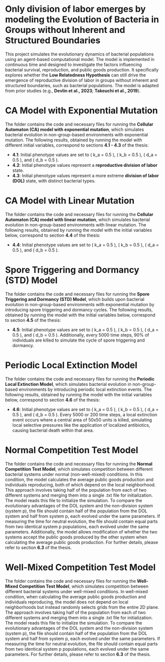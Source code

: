 # **Only division of labor emerges by modeling the Evolution of Bacteria in Groups without Inherent and Structured Boundaries**

This project simulates the evolutionary dynamics of bacterial populations using an agent-based computational model. The model is implemented in continuous time and designed to investigate the factors influencing bacterial survival, reproduction, and public goods production. It specifically explores whether the **Low Relatedness Hypothesis** can still drive the emergence of reproductive division of labor in groups without inherent and structured boundaries, such as bacterial populations. The model is adapted from prior studies (e.g., **Devlin et al., 2023**; **Takeuchi et al., 2019**).

# CA Model with Exponential Mutation

The folder contains the code and necessary files for running the **Cellular Automaton (CA) model with exponential mutation**, which simulates bacterial evolution in non-group-based environments with exponential mutation. The following results, obtained by running the model with different initial variables, correspond to sections **4.1 - 4.3** of the thesis:

- **4.1**: Initial phenotype values are set to \( k_a = 0.5 \), \( k_b = 0.5 \), \( d_a = 0.5 \), and \( d_b = 0.5 \).
- **4.2**: Initial phenotype values represent a **reproductive division of labor** state.
- **4.3**: Initial phenotype values represent a more extreme **division of labor (DOL)** state, with distinct bacterial types.

# CA Model with Linear Mutation

The folder contains the code and necessary files for running the **Cellular Automaton (CA) model with linear mutation**, which simulates bacterial evolution in non-group-based environments with linear mutation. The following results, obtained by running the model with the initial variables below, correspond to section **4.4** of the thesis:

- **4.4**: Initial phenotype values are set to \( k_a = 0.5 \), \( k_b = 0.5 \), \( d_a = 0.5 \), and \( d_b = 0.5 \).

# Spore Triggering and Dormancy (STD) Model

The folder contains the code and necessary files for running the **Spore Triggering and Dormancy (STD) Model**, which builds upon bacterial evolution in non-group-based environments with exponential mutation by introducing spore triggering and dormancy cycles. The following results, obtained by running the model with the initial variables below, correspond to section **4.5** of the thesis:

- **4.5**: Initial phenotype values are set to \( k_a = 0.5 \), \( k_b = 0.5 \), \( d_a = 0.5 \), and \( d_b = 0.5 \). Additionally, every 5000 time steps, 90% of individuals are killed to simulate the cycle of spore triggering and dormancy.

# Periodic Local Extinction Model

The folder contains the code and necessary files for running the **Periodic Local Extinction Model**, which simulates bacterial evolution in non-group-based environments by introducing periodic local extinction events. The following results, obtained by running the model with the initial variables below, correspond to section **4.6** of the thesis:

- **4.6**: Initial phenotype values are set to \( k_a = 0.5 \), \( k_b = 0.5 \), \( d_a = 0.5 \), and \( d_b = 0.5 \). Every 5000 or 200 time steps, a local extinction event occurs where a central area of 50x50 units is killed, simulating local selective pressures like the application of localized antibiotics, causing bacterial death within that area.

# Normal Competition Test Model

The folder contains the code and necessary files for running the **Normal Competition Test Model**, which simulates competition between different bacterial systems under normal (non-well-mixed) conditions. In this condition, the model calculates the average public goods production and individuals reproducing, both of which depend on the local neighborhood. This approach involves taking half of the population from each of two different systems and merging them into a single .txt file for initialization. The model reads this file to initialize the simulation. To compare the evolutionary advantages of the DOL system and the non-division system (system p), the file should contain half of the population from the DOL system and half from system p, each evolved under the same parameters. If measuring the time for neutral evolution, the file should contain equal parts from two identical system p populations, each evolved under the same parameters. Additionally, the model allows modification of whether the two systems accept the public goods produced by the other system when calculating the average public goods production. For further details, please refer to section **6.3** of the thesis.


# Well-Mixed Competition Test Model

The folder contains the code and necessary files for running the **Well-Mixed Competition Test Model**, which simulates competition between different bacterial systems under well-mixed conditions. In well-mixed condition, when calculating the average public goods production and individuals reproducing, the model does not depend on local neighborhoods but instead randomly selects grids from the entire 2D plane. The approach involves taking half of the population from each of two different systems and merging them into a single .txt file for initialization. The model reads this file to initialize the simulation. To compare the evolutionary advantages of the DOL system and the non-division system (system p), the file should contain half of the population from the DOL system and half from system p, each evolved under the same parameters. If measuring the time for neutral evolution, the file should contain equal parts from two identical system p populations, each evolved under the same parameters. For further details, please refer to section **6.3** of the thesis.












